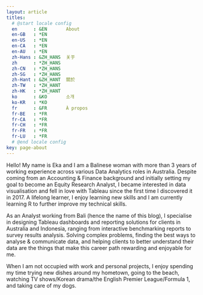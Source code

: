 ```yaml
---
layout: article
titles:
  # @start locale config
  en      : &EN       About
  en-GB   : *EN
  en-US   : *EN
  en-CA   : *EN
  en-AU   : *EN
  zh-Hans : &ZH_HANS  关于
  zh      : *ZH_HANS
  zh-CN   : *ZH_HANS
  zh-SG   : *ZH_HANS
  zh-Hant : &ZH_HANT  關於
  zh-TW   : *ZH_HANT
  zh-HK   : *ZH_HANT
  ko      : &KO       소개
  ko-KR   : *KO
  fr      : &FR       À propos
  fr-BE   : *FR
  fr-CA   : *FR
  fr-CH   : *FR
  fr-FR   : *FR
  fr-LU   : *FR
  # @end locale config
key: page-about
---
```


Hello! My name is Eka and I am a Balinese woman with more than 3 years of working experience across various Data Analytics roles in Australia. Despite coming from an Accounting & Finance background and initially setting my goal to become an Equity Research Analyst, I became interested in data visualisation and fell in love with Tableau since the first time I discovered it in 2017. A lifelong learner, I enjoy learning new skills and I am currently learning R to further improve my technical skills.

As an Analyst working from Bali (hence the name of this blog), I specialise in designing Tableau dashboards and reporting solutions for clients in Australia and Indonesia, ranging from interactive benchmarking reports to survey results analysis. Solving complex problems, finding the best ways to analyse & communicate data, and helping clients to better understand their data are the things that make this career path rewarding and enjoyable for me.

When I am not occupied with work and personal projects, I enjoy spending my time trying new dishes around my hometown, going to the beach, watching TV shows/Korean drama/the English Premier League/Formula 1, and taking care of my dogs.